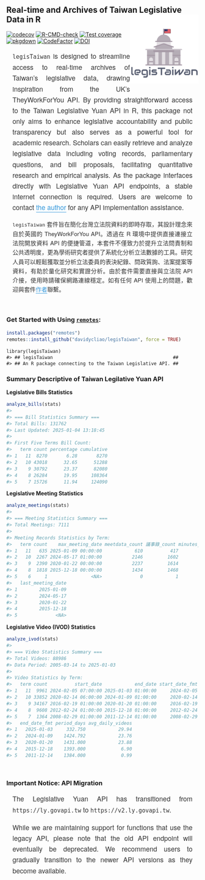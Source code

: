 
<!-- README.md is generated from README.Rmd. Please edit that file -->

## Real-time and Archives of Taiwan Legislative Data in R <img src="man/figures/logo.png" align="right" width="180"/>

<!-- badges: start -->

[![codecov](https://codecov.io/gh/davidycliao/legisTaiwan/branch/master/graph/badge.svg?token=HVVTCOE90D)](https://codecov.io/gh/davidycliao/legisTaiwan)
[![R-CMD-check](https://github.com/davidycliao/legisTaiwan/actions/workflows/R-CMD-check.yaml/badge.svg)](https://github.com/davidycliao/legisTaiwan/actions/workflows/R-CMD-check.yaml)
[![Test
coverage](https://github.com/davidycliao/legisTaiwan/actions/workflows/test-coverage.yaml/badge.svg)](https://github.com/davidycliao/legisTaiwan/actions/workflows/test-coverage.yaml)
[![pkgdown](https://github.com/davidycliao/legisTaiwan/actions/workflows/pkgdown.yaml/badge.svg)](https://github.com/davidycliao/legisTaiwan/actions/workflows/pkgdown.yaml)
[![CodeFactor](https://www.codefactor.io/repository/github/davidycliao/legistaiwan/badge)](https://www.codefactor.io/repository/github/davidycliao/legistaiwan)
[![DOI](https://zenodo.org/badge/DOI/10.5281/zenodo.7633962.svg)](https://doi.org/10.5281/zenodo.7633962)
<!-- badges: end -->

<!-- <div style="text-align: justify"> -->

<!-- `legisTaiwan` is designed to streamline access to real-time archives of Taiwan's legislative data, drawing inspiration from the UK's TheyWorkForYou API. By providing straightforward access to the Taiwan Legislative Yuan API in R, this package not only aims to enhance legislative accountability and public transparency but also serves as a powerful tool for academic research. Scholars can easily retrieve and analyze legislative data including voting records, parliamentary questions, and bill proposals, facilitating quantitative research and empirical analysis. As the package interfaces directly with Legislative Yuan API endpoints, a stable internet connection is required. Users are welcome to contact [the author](https://davidycliao.github.io) for any API implementation assistance. -->

<!-- </div> -->

<div style="text-align: justify; font-size: 1.1rem; line-height: 1.6; color: #333; max-width: 800px; margin: 1rem auto; padding: 0 1rem; font-family: 'Helvetica Neue', Arial, sans-serif;">

`legisTaiwan` is designed to streamline access to real-time archives of
Taiwan’s legislative data, drawing inspiration from the UK’s
TheyWorkForYou API. By providing straightforward access to the Taiwan
Legislative Yuan API in R, this package not only aims to enhance
legislative accountability and public transparency but also serves as a
powerful tool for academic research. Scholars can easily retrieve and
analyze legislative data including voting records, parliamentary
questions, and bill proposals, facilitating quantitative research and
empirical analysis. As the package interfaces directly with Legislative
Yuan API endpoints, a stable internet connection is required. Users are
welcome to contact
<a href="https://davidycliao.github.io" style="color: #3498db; text-decoration: none; border-bottom: 1px solid #3498db;">the
author</a> for any API implementation assistance.

</div>

<div style="text-align: justify; font-size: 0.95rem; line-height: 1.6; color: #333; max-width: 800px; margin: 1rem auto; padding: 0 1rem; font-family: 'Helvetica Neue', Arial, sans-serif;">

`legisTaiwan`
套件旨在簡化台灣立法院資料的即時存取，其設計理念來自於英國的
TheyWorkForYou API。透過在 R 環境中提供直接連接立法院開放資料 API
的便捷管道，本套件不僅致力於提升立法問責制和公共透明度，更為學術研究者提供了系統化分析立法數據的工具。研究人員可以輕鬆獲取並分析立法委員的表決紀錄、問政質詢、法案提案等資料，有助於量化研究和實證分析。由於套件需要直接與立法院
API 介接，使用時請確保網路連線穩定。如有任何 API
使用上的問題，歡迎與套件<a href="https://davidycliao.github.io" style="color: #3498db; text-decoration: none; border-bottom: 1px solid #3498db;">作者</a>聯繫。

</div>

<br>

### Get Started with Using [`remotes`](https://github.com/r-lib/remotes):

``` r
install.packages("remotes")
remotes::install_github("davidycliao/legisTaiwan", force = TRUE)
```

    library(legisTaiwan)
    #> ## legisTaiwan                                            ##
    #> ## An R package connecting to the Taiwan Legislative API. ##

### Summary Descriptive of Taiwan Legilative Yuan API

**Legislative Bills Statistics**

``` r
analyze_bills(stats)
#> 
#> === Bill Statistics Summary ===
#> Total Bills: 131762
#> Last Updated: 2025-01-04 13:18:45
#> 
#> First Five Terms Bill Count:
#>   term count percentage cumulative
#> 1   11  8270       6.28       8270
#> 2   10 43018      32.65      51288
#> 3    9 30792      23.37      82080
#> 4    8 26284      19.95     108364
#> 5    7 15726      11.94     124090
```

**Legislative Meeting Statistics**

``` r
analyze_meetings(stats)
#> 
#> === Meeting Statistics Summary ===
#> Total Meetings: 7111
#> 
#> Meeting Records Statistics by Term:
#>   term count    max_meeting_date meetdata_count 議事錄_count minutes_ratio
#> 1   11   635 2025-01-09 00:00:00            610          417         65.67
#> 2   10  2267 2024-05-17 01:00:00           2146         1602         70.67
#> 3    9  2390 2020-01-22 00:00:00           2237         1614         67.53
#> 4    8  1818 2015-12-18 00:00:00           1434         1468         80.75
#> 5    6     1                <NA>              0            1        100.00
#>   last_meeting_date
#> 1        2025-01-09
#> 2        2024-05-17
#> 3        2020-01-22
#> 4        2015-12-18
#> 5              <NA>
```

**Legislative Video (IVOD) Statistics**

``` r
analyze_ivod(stats)
#> 
#> === Video Statistics Summary ===
#> Total Videos: 88986
#> Data Period: 2005-03-14 to 2025-01-03
#> 
#> Video Statistics by Term:
#>   term count          start_date            end_date start_date_fmt
#> 1   11  9961 2024-02-05 07:00:00 2025-01-03 01:00:00     2024-02-05
#> 2   10 33852 2020-02-14 06:00:00 2024-01-09 01:00:00     2020-02-14
#> 3    9 34167 2016-02-19 01:00:00 2020-01-20 01:00:00     2016-02-19
#> 4    8  9608 2012-02-24 01:00:00 2015-12-18 01:00:00     2012-02-24
#> 5    7  1364 2008-02-29 01:00:00 2011-12-14 01:00:00     2008-02-29
#>   end_date_fmt period_days avg_daily_videos
#> 1   2025-01-03     332.750            29.94
#> 2   2024-01-09    1424.792            23.76
#> 3   2020-01-20    1431.000            23.88
#> 4   2015-12-18    1393.000             6.90
#> 5   2011-12-14    1384.000             0.99
```

<!-- ```{r include=FALSE} -->

<!-- create_interactive_plot(stats) -->

<!-- ``` -->

<br>

### Important Notice: API Migration

<div style="text-align: justify; font-size: 1.1rem; line-height: 1.6; color: #333; max-width: 800px; margin: 1rem auto; padding: 0 1rem; font-family: 'Helvetica Neue', Arial, sans-serif;">

<!-- `legisTaiwan` requires a stable internet connection to retrieve data -->

<!-- from the API. While most functions can fetch data spanning a long -->

<!-- period, they tend to be bandwidth-intensive due to the size of the -->

<!-- datasets. If you plan to download data over an extended period, I -->

<!-- recommend using `get_variable_info()` first to verify the current file -->

<!-- sizes on the API. Also, consider writing a batch retrieval -->

<!-- process with appropriate handlers to track the progress of file input, -->

<!-- ensuring the completeness of the requested data. -->

The Legislative Yuan API has transitioned from `https://ly.govapi.tw` to
`https://v2.ly.govapi.tw`.

While we are maintaining support for functions that use the legacy API,
please note that the old API endpoint will eventually be deprecated. We
recommend users to gradually transition to the newer API versions as
they become available.

</div>

<br>

<!-- ### Acknowledgments -->

<!-- <div style="text-align: justify"> -->

<!-- This package supported the author's doctoral dissertation *"Electoral Reform, Distributive Politics, and Parties in the Taiwanese Congress"* at the University of Essex. The PhD project was made possible through the generous funding of the 2022 Taiwan Ministry of Science and Technology (MOST) TOP Grant and a full PhD fellowship from the Ministry of Education (2018-2021), Taiwan. The author extends sincere gratitude to the Legislative Yuan API Center for their technical assistance and commitment to data transparency. -->

<!-- </div> -->
